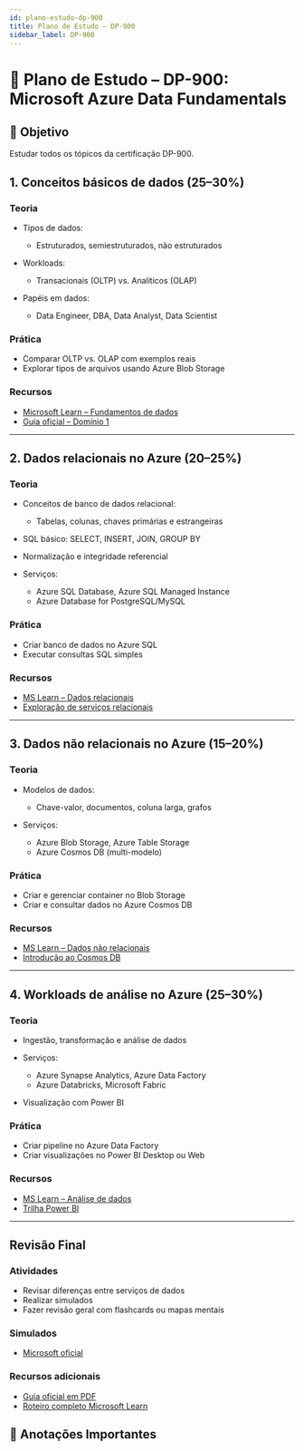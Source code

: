 ```yaml
---
id: plano-estudo-dp-900
title: Plano de Estudo – DP-900
sidebar_label: DP-900
---
```


# 📘 Plano de Estudo – DP-900: Microsoft Azure Data Fundamentals

## 🎯 Objetivo
Estudar todos os tópicos da certificação DP-900.

## 1. Conceitos básicos de dados (25–30%)

### Teoria

* Tipos de dados:

  * Estruturados, semiestruturados, não estruturados
* Workloads:

  * Transacionais (OLTP) vs. Analíticos (OLAP)
* Papéis em dados:

  * Data Engineer, DBA, Data Analyst, Data Scientist

### Prática

* Comparar OLTP vs. OLAP com exemplos reais
* Explorar tipos de arquivos usando Azure Blob Storage

### Recursos

* [Microsoft Learn – Fundamentos de dados](https://learn.microsoft.com/pt-br/training/modules/fundamentals-databases/)
* [Guia oficial – Domínio 1](https://learn.microsoft.com/en-us/credentials/certifications/resources/study-guides/dp-900)

---

## 2. Dados relacionais no Azure (20–25%)

### Teoria

* Conceitos de banco de dados relacional:

  * Tabelas, colunas, chaves primárias e estrangeiras
* SQL básico: SELECT, INSERT, JOIN, GROUP BY
* Normalização e integridade referencial
* Serviços:

  * Azure SQL Database, Azure SQL Managed Instance
  * Azure Database for PostgreSQL/MySQL

### Prática

* Criar banco de dados no Azure SQL
* Executar consultas SQL simples

### Recursos

* [MS Learn – Dados relacionais](https://learn.microsoft.com/pt-br/training/modules/introduction-to-relational-data/)
* [Exploração de serviços relacionais](https://learn.microsoft.com/pt-br/training/modules/explore-provision-relational-data-azure/)

---

## 3. Dados não relacionais no Azure (15–20%)

### Teoria

* Modelos de dados:

  * Chave-valor, documentos, coluna larga, grafos
* Serviços:

  * Azure Blob Storage, Azure Table Storage
  * Azure Cosmos DB (multi-modelo)

### Prática

* Criar e gerenciar container no Blob Storage
* Criar e consultar dados no Azure Cosmos DB

### Recursos

* [MS Learn – Dados não relacionais](https://learn.microsoft.com/pt-br/training/modules/explore-non-relational-data-azure/)
* [Introdução ao Cosmos DB](https://learn.microsoft.com/pt-br/training/modules/introduction-to-azure-cosmos-db/)

---

## 4. Workloads de análise no Azure (25–30%)

### Teoria

* Ingestão, transformação e análise de dados
* Serviços:

  * Azure Synapse Analytics, Azure Data Factory
  * Azure Databricks, Microsoft Fabric
* Visualização com Power BI

### Prática

* Criar pipeline no Azure Data Factory
* Criar visualizações no Power BI Desktop ou Web

### Recursos

* [MS Learn – Análise de dados](https://learn.microsoft.com/pt-br/training/modules/introduction-data-analytics-azure/)
* [Trilha Power BI](https://learn.microsoft.com/pt-br/training/paths/get-started-power-bi/)

---

## Revisão Final

### Atividades

* Revisar diferenças entre serviços de dados
* Realizar simulados
* Fazer revisão geral com flashcards ou mapas mentais

### Simulados

* [Microsoft oficial](https://learn.microsoft.com/en-us/credentials/certifications/practice-assessments-for-microsoft-certifications?utm_source=chatgpt.com)

### Recursos adicionais

* [Guia oficial em PDF](https://aka.ms/dp900studyguide)
* [Roteiro completo Microsoft Learn](https://learn.microsoft.com/pt-br/training/paths/azure-data-fundamentals/)


## 📝 Anotações Importantes
